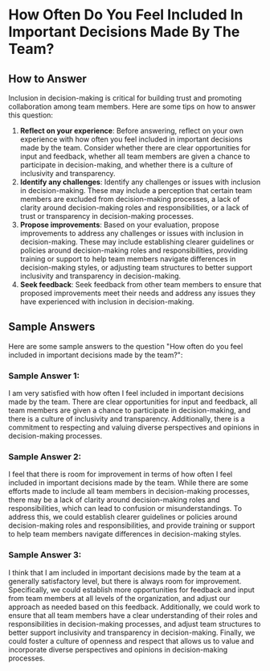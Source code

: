 How Often Do You Feel Included In Important Decisions Made By The Team?
==============================================================================================

How to Answer
-------------

Inclusion in decision-making is critical for building trust and promoting collaboration among team members. Here are some tips on how to answer this question:

1. **Reflect on your experience**: Before answering, reflect on your own experience with how often you feel included in important decisions made by the team. Consider whether there are clear opportunities for input and feedback, whether all team members are given a chance to participate in decision-making, and whether there is a culture of inclusivity and transparency.
2. **Identify any challenges**: Identify any challenges or issues with inclusion in decision-making. These may include a perception that certain team members are excluded from decision-making processes, a lack of clarity around decision-making roles and responsibilities, or a lack of trust or transparency in decision-making processes.
3. **Propose improvements**: Based on your evaluation, propose improvements to address any challenges or issues with inclusion in decision-making. These may include establishing clearer guidelines or policies around decision-making roles and responsibilities, providing training or support to help team members navigate differences in decision-making styles, or adjusting team structures to better support inclusivity and transparency in decision-making.
4. **Seek feedback**: Seek feedback from other team members to ensure that proposed improvements meet their needs and address any issues they have experienced with inclusion in decision-making.

Sample Answers
--------------

Here are some sample answers to the question "How often do you feel included in important decisions made by the team?":

### Sample Answer 1:

I am very satisfied with how often I feel included in important decisions made by the team. There are clear opportunities for input and feedback, all team members are given a chance to participate in decision-making, and there is a culture of inclusivity and transparency. Additionally, there is a commitment to respecting and valuing diverse perspectives and opinions in decision-making processes.

### Sample Answer 2:

I feel that there is room for improvement in terms of how often I feel included in important decisions made by the team. While there are some efforts made to include all team members in decision-making processes, there may be a lack of clarity around decision-making roles and responsibilities, which can lead to confusion or misunderstandings. To address this, we could establish clearer guidelines or policies around decision-making roles and responsibilities, and provide training or support to help team members navigate differences in decision-making styles.

### Sample Answer 3:

I think that I am included in important decisions made by the team at a generally satisfactory level, but there is always room for improvement. Specifically, we could establish more opportunities for feedback and input from team members at all levels of the organization, and adjust our approach as needed based on this feedback. Additionally, we could work to ensure that all team members have a clear understanding of their roles and responsibilities in decision-making processes, and adjust team structures to better support inclusivity and transparency in decision-making. Finally, we could foster a culture of openness and respect that allows us to value and incorporate diverse perspectives and opinions in decision-making processes.
